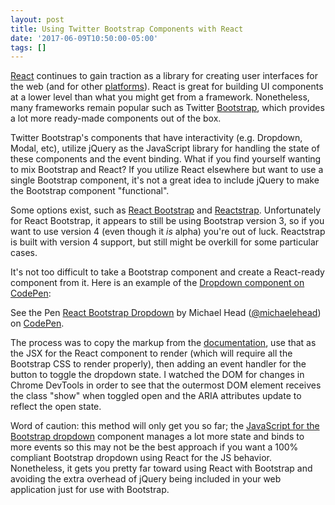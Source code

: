 ```yaml
---
layout: post
title: Using Twitter Bootstrap Components with React
date: '2017-06-09T10:50:00-05:00'
tags: []
---
```


[React](facebook.github.io/react/) continues to gain traction as a library for creating 
user interfaces for the web (and for other [platforms](https://facebook.github.io/react-native/)). 
React is great for building UI components at a lower level than what you might get from a framework. 
Nonetheless, many frameworks remain popular such as Twitter [Bootstrap](getbootstrap.com), which provides a lot more
ready-made components out of the box. 

Twitter Bootstrap's components that have interactivity (e.g. Dropdown, Modal, etc), utilize jQuery as the
JavaScript library for handling the state of these components and the event binding. What if you find
yourself wanting to mix Bootstrap and React? If you utilize React elsewhere but want to use a single Bootstrap 
component, it's not a great idea to include jQuery to make the Bootstrap component "functional". 

Some options exist, such as [React Bootstrap](https://react-bootstrap.github.io/) and [Reactstrap](https://reactstrap.github.io/). Unfortunately for React Bootstrap, it appears to still be using Bootstrap version 3, so if you want to use version 4 (even though it _is_ alpha) you're out of luck. Reactstrap is built with version 4 support, but still might be overkill for some particular cases. 

It's not too difficult to take a Bootstrap component and create a React-ready component from it. Here is an example
of the [Dropdown component on CodePen](https://codepen.io/michaelehead/pen/gRPqYQ):

<p data-height="265" data-theme-id="0" data-slug-hash="gRPqYQ" data-default-tab="js,result" data-user="michaelehead" data-embed-version="2" data-pen-title="React Bootstrap Dropdown" class="codepen">See the Pen <a href="https://codepen.io/michaelehead/pen/gRPqYQ/">React Bootstrap Dropdown</a> by Michael Head (<a href="https://codepen.io/michaelehead">@michaelehead</a>) on <a href="https://codepen.io">CodePen</a>.</p>
<script async src="https://production-assets.codepen.io/assets/embed/ei.js"></script>

The process was to copy the markup from the [documentation](https://v4-alpha.getbootstrap.com/components/dropdowns/), 
use that as the JSX for the React component to render (which will require all the Bootstrap CSS to render properly),
then adding an event handler for the button to toggle the dropdown state. I watched the DOM for changes
in Chrome DevTools in order to see that the outermost DOM element receives the class "show" when toggled open and
the ARIA attributes update to reflect the open state. 

Word of caution: this method will only get you so far; the [JavaScript for the Bootstrap dropdown](https://github.com/twbs/bootstrap/blob/v4-dev/js/src/dropdown.js) component manages a lot more state 
and binds to more events so this may not be the best approach if you want a 100% compliant Bootstrap dropdown
using React for the JS behavior. Nonetheless, it gets you pretty far toward using React with Bootstrap
and avoiding the extra overhead of jQuery being included in your web application just for use with Bootstrap. 